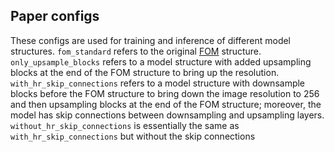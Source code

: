 ## Paper configs
These configs are used for training and inference of different model structures. `fom_standard` refers to the original [FOM](https://aliaksandrsiarohin.github.io/first-order-model-website/) structure. `only_upsample_blocks` refers to a model structure with added upsampling blocks at the end of the FOM structure to bring up the resolution. `with_hr_skip_connections` refers to a model structure with downsample blocks before the FOM structure to bring down the image resolution to 256 and then upsampling blocks at the end of the FOM structure; moreover, the model has skip connections between downsampling and upsampling layers. `without_hr_skip_connections` is essentially the same as `with_hr_skip_connections` but without the skip connections

